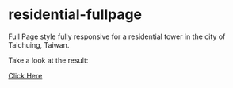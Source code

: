 # residential-fullpage

Full Page style fully responsive for a residential tower in the city of Taichuing, Taiwan.

Take a look at the result: 

[Click Here](https://tropicalboy21.github.io/residential-fullpage/project/index.html)
